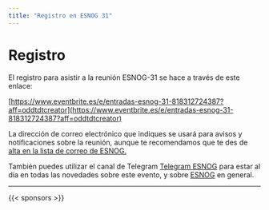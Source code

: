 ```yaml
---
title: "Registro en ESNOG 31"
---
```


# Registro

El registro para asistir a la reunión ESNOG-31 se hace a través de este enlace:


[https://www.eventbrite.es/e/entradas-esnog-31-818312724387?aff=oddtdtcreator](https://www.eventbrite.es/e/entradas-esnog-31-818312724387?aff=oddtdtcreator)


La dirección de correo electrónico que indiques se usará para avisos y notificaciones sobre la reunión, aunque te recomendamos que te des de [alta en la lista de correo de ESNOG.](https://www2.esnog.net:8443/cgi-bin/mailman/listinfo/gore)

También puedes utilizar el canal de Telegram [Telegram ESNOG](https://t.me/esnog_es) para estar al día en todas las novedades sobre este evento, y sobre [ESNOG](https://www.esnog.net) en general. 

---------------------------

{{< sponsors >}}

